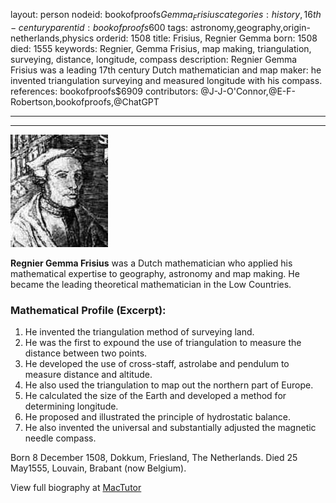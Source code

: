 layout: person
nodeid: bookofproofs$Gemma_Frisius
categories: history,16th-century
parentid: bookofproofs$600
tags: astronomy,geography,origin-netherlands,physics
orderid: 1508
title: Frisius, Regnier Gemma
born: 1508
died: 1555
keywords: Regnier, Gemma Frisius, map making, triangulation, surveying, distance, longitude, compass
description: Regnier Gemma Frisius was a leading 17th century Dutch mathematician and map maker: he invented triangulation surveying and measured longitude with his compass.
references: bookofproofs$6909
contributors: @J-J-O'Connor,@E-F-Robertson,bookofproofs,@ChatGPT

---



---

![Gemma_Frisius.jpg](https://github.com/bookofproofs/bookofproofs.github.io/blob/main/_sources/_assets/images/portraits/Gemma_Frisius.jpg?raw=true)

**Regnier Gemma Frisius** was a Dutch mathematician who applied his mathematical expertise to geography, astronomy and map making. He became the leading theoretical mathematician in the Low Countries.

### Mathematical Profile (Excerpt):
1. He invented the triangulation method of surveying land.
2. He was the first to expound the use of triangulation to measure the distance between two points.
3. He developed the use of cross-staff, astrolabe and pendulum to measure distance and altitude.
4. He also used the triangulation to map out the northern part of Europe.
5. He calculated the size of the Earth and developed a method for determining longitude.
6. He proposed and illustrated the principle of hydrostatic balance.
7. He also invented the universal and substantially adjusted the magnetic needle compass.

Born 8 December 1508, Dokkum, Friesland, The Netherlands. Died 25 May1555, Louvain, Brabant (now Belgium).

View full biography at [MacTutor](https://mathshistory.st-andrews.ac.uk/Biographies/Gemma_Frisius/)
